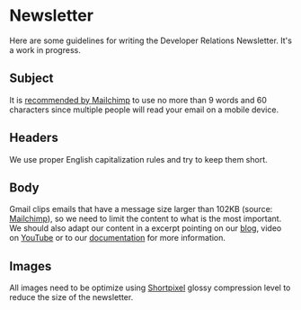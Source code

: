 # Newsletter
Here are some guidelines for writing the Developer Relations Newsletter. It's a work in progress.

## Subject
It is [recommended by Mailchimp](https://mailchimp.com/help/best-practices-for-email-subject-lines/) to use no more than 9 words and 60 characters since multiple people will read your email on a mobile device.

## Headers
We use proper English capitalization rules and try to keep them short.

## Body
Gmail clips emails that have a message size larger than 102KB (source: [Mailchimp](https://mailchimp.com/help/gmail-is-clipping-my-email/)), so we need to limit the content to what is the most important. We should also adapt our content in a excerpt pointing on our [blog](https://blog.mindee.com), video on [YouTube](https://www.youtube.com/channel/UCXcb0H4P81RqvvvFfWdszoA) or to our [documentation](https://developers.mindee.com/docs) for more information.

## Images
All images need to be optimize using [Shortpixel](https://shortpixel.com/online-image-compression) glossy compression level to reduce the size of the newsletter.
